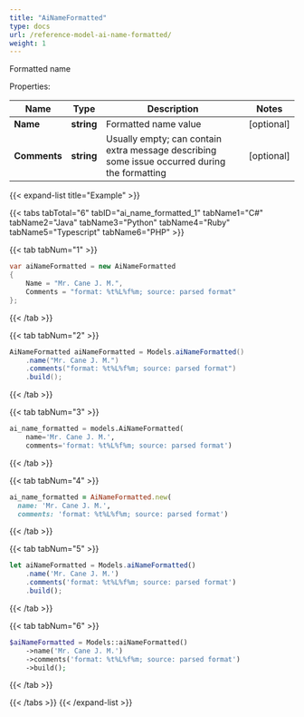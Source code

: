 ```yaml
---
title: "AiNameFormatted"
type: docs
url: /reference-model-ai-name-formatted/
weight: 1
---
```

Formatted name             

Properties:

Name | Type | Description | Notes
---- | ---- | ----------- | -----
**Name** | **string** | Formatted name value              | [optional] 
**Comments** | **string** | Usually empty; can contain extra message describing some issue occurred during the formatting              | [optional] 


{{< expand-list title="Example" >}}

{{< tabs tabTotal="6" tabID="ai_name_formatted_1" tabName1="C#" tabName2="Java" tabName3="Python" tabName4="Ruby" tabName5="Typescript" tabName6="PHP" >}}

{{< tab tabNum="1" >}}

```csharp
var aiNameFormatted = new AiNameFormatted
{
    Name = "Mr. Cane J. M.",
    Comments = "format: %t%L%f%m; source: parsed format"
};
```

{{< /tab >}}

{{< tab tabNum="2" >}}

```java
AiNameFormatted aiNameFormatted = Models.aiNameFormatted()
    .name("Mr. Cane J. M.")
    .comments("format: %t%L%f%m; source: parsed format")
    .build();
```

{{< /tab >}}

{{< tab tabNum="3" >}}

```python
ai_name_formatted = models.AiNameFormatted(
    name='Mr. Cane J. M.',
    comments='format: %t%L%f%m; source: parsed format')
```

{{< /tab >}}

{{< tab tabNum="4" >}}

```ruby
ai_name_formatted = AiNameFormatted.new(
  name: 'Mr. Cane J. M.',
  comments: 'format: %t%L%f%m; source: parsed format')
```

{{< /tab >}}

{{< tab tabNum="5" >}}

```typescript
let aiNameFormatted = Models.aiNameFormatted()
    .name('Mr. Cane J. M.')
    .comments('format: %t%L%f%m; source: parsed format')
    .build();
```

{{< /tab >}}

{{< tab tabNum="6" >}}

```php
$aiNameFormatted = Models::aiNameFormatted()
    ->name('Mr. Cane J. M.')
    ->comments('format: %t%L%f%m; source: parsed format')
    ->build();
```

{{< /tab >}}

{{< /tabs >}}
{{< /expand-list >}}

